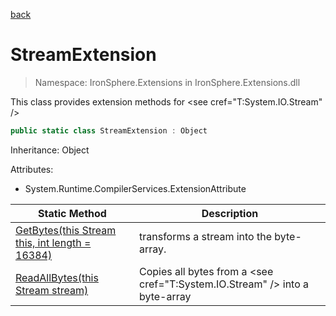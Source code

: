 ﻿[back](/IronSphere.Extensions/types)

# StreamExtension

> Namespace: IronSphere.Extensions in  IronSphere.Extensions.dll

This class provides extension methods for &lt;see cref=&quot;T:System.IO.Stream&quot; /&gt;

```csharp
public static class StreamExtension : Object
```
Inheritance: Object



Attributes:

* System.Runtime.CompilerServices.ExtensionAttribute



| Static Method | Description |
| --- | --- |
| [GetBytes(this Stream this, int length = 16384)](StreamExtension_GetBytes(Stream,Int32)) | transforms a stream into the byte-array. |
| [ReadAllBytes(this Stream stream)](StreamExtension_ReadAllBytes(Stream)) | Copies all bytes from a &lt;see cref=&quot;T:System.IO.Stream&quot; /&gt; into a byte-array |
